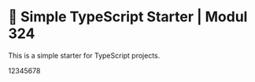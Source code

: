 # 🧰 Simple TypeScript Starter | Modul 324

This is a simple starter for TypeScript projects.

12345678